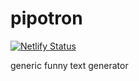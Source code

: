 # pipotron

[![Netlify Status](https://api.netlify.com/api/v1/badges/6013d277-e47f-47bc-83a3-ddc9ab5dad62/deploy-status)](https://app.netlify.com/sites/pipotron/deploys)

generic funny text generator
